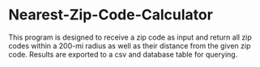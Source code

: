 # Nearest-Zip-Code-Calculator
This program is designed to receive a zip code as input and return all zip codes within a 200-mi radius as well as their distance from the given zip code. Results are exported to a csv and database table for querying.
